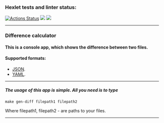 ### Hexlet tests and linter status:
[![Actions Status](https://github.com/6londo9/java-project-71/workflows/hexlet-check/badge.svg)](https://github.com/6londo9/java-project-71/actions)
<a href="https://codeclimate.com/github/6londo9/java-project-71/maintainability"><img src="https://api.codeclimate.com/v1/badges/11315deb2135d657163b/maintainability" /></a>
<a href="https://codeclimate.com/github/6londo9/java-project-71/test_coverage"><img src="https://api.codeclimate.com/v1/badges/11315deb2135d657163b/test_coverage" /></a>
___
### Difference calculator

#### This is a console app, which shows the difference between two files.
#### Supported formats:
- [JSON](https://asciinema.org/a/F54xXgDKxVFaZf7J0gwoB70AG).
- [YAML](https://asciinema.org/a/wiJeoOeM79gg9zQCeq7FrFD7W).
___
##### The usage of this app is simple. All you need is to type 
```
make gen-diff filepath1 filepath2
```
Where filepath1, filepath2 - are paths to your files.
___
